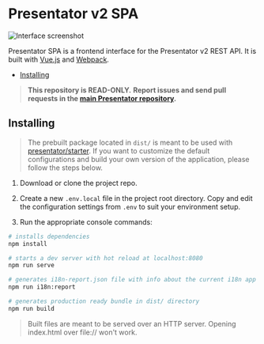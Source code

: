 Presentator v2 SPA
======================================================================

![Interface screenshot](https://u.cubeupload.com/presentator/readme.png)

Presentator SPA is a frontend interface for the Presentator v2 REST API.
It is built with [Vue.js](https://vuejs.org/) and [Webpack](https://webpack.js.org/).

- [Installing](#installing)

> **This repository is READ-ONLY.**
> **Report issues and send pull requests in the [main Presentator repository](https://github.com/presentator/presentator/issues).**


## Installing

> The prebuilt package located in `dist/` is meant to be used with [presentator/starter](https://github.com/presentator/presentator-starter).
> If you want to customize the default configurations and build your own version of the application, please follow the steps below.

1. Download or clone the project repo.

2. Create a new `.env.local` file in the project root directory. Copy and edit the configuration settings from `.env` to suit your environment setup.

3. Run the appropriate console commands:

```bash
# installs dependencies
npm install

# starts a dev server with hot reload at localhost:8080
npm run serve

# generates i18n-report.json file with info about the current i18n app state
npm run i18n:report

# generates production ready bundle in dist/ directory
npm run build
```

> Built files are meant to be served over an HTTP server. Opening index.html over file:// won't work.
